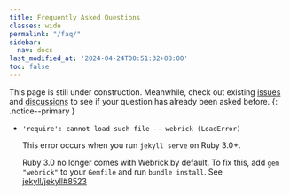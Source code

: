 ```yaml
---
title: Frequently Asked Questions
classes: wide
permalink: "/faq/"
sidebar:
  nav: docs
last_modified_at: '2024-04-24T00:51:32+08:00'
toc: false
---
```


This page is still under construction. Meanwhile, check out existing [issues](https://github.com/mmistakes/minimal-mistakes/issues) and [discussions](https://github.com/mmistakes/minimal-mistakes/discussions) to see if your question has already been asked before.
{: .notice--primary }

- `'require': cannot load such file -- webrick (LoadError)`
  
  This error occurs when you run `jekyll serve` on Ruby 3.0+. 

  Ruby 3.0 no longer comes with Webrick by default. To fix this, add `gem "webrick"` to your `Gemfile` and run `bundle install`. See [jekyll/jekyll#8523](https://github.com/jekyll/jekyll/issues/8523)
